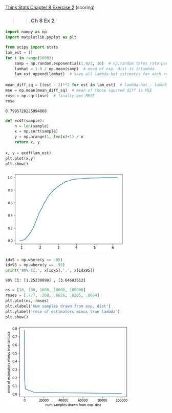 [Think Stats Chapter 8 Exercise 2](http://greenteapress.com/thinkstats2/html/thinkstats2009.html#toc77) (scoring)

>> ### Ch 8 Ex 2


```python
import numpy as np
import matplotlib.pyplot as plt
```


```python
from scipy import stats
lam_est = []
for i in range(1000):
    samp = np.random.exponential(1.0/2, 10)  # np.random takes rate parameter to generate samples
    lamhat = 1.0 / np.mean(samp)  # mean of exp. dist is 1/lambda
    lam_est.append(lamhat)  # save all lambda-hat estimates for each run of sim
    
mean_diff_sq = [(est - 2)**2 for est in lam_est]  # lambda-hat - lambda then squared for every sim-run
mse = np.mean(mean_diff_sq)  # mean of those squared diff is MSE
rmse = np.sqrt(mse)  # finally get RMSE
rmse
```




    0.7995728225994868




```python
def ecdf(sample):
    n = len(sample)
    x = np.sort(sample)
    y = np.arange(1, len(x)+1) / n
    return x, y

x, y = ecdf(lam_est)
plt.plot(x,y)
plt.show()
```


![png](output_37_0.png)



```python
idx5 = np.where(y == .05)
idx95 = np.where(y == .95)
print('90% CI:', x[idx5],',', x[idx95])
```

    90% CI: [1.25238098] , [3.64683612]



```python
ns = [10, 100, 1000, 10000, 100000]
rmses = [.777, .208, .0626, .0205, .0064]
plt.plot(ns, rmses)
plt.xlabel('num samples drawn from exp. dist')
plt.ylabel('rmse of estimators minus true lambda')
plt.show()
```


![png](output_39_0.png)


